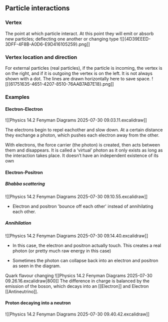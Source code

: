 ## Particle interactions
### Vertex
The point at which particle interact. 
At this point they will emit or absorb new particles; deflecting one another or changing type 
![[{4D39EEED-3DFF-4F8B-A0D6-E9D416105259}.png]]

### Vertex location and direction
For external particles (real particles), if the particle is incoming, the vertex is on the right, and if it is outgoing the vertex is on the left. It is not always shown with a dot. The lines are drawn horizontally here to save space.
![[{61751635-4651-4207-8510-76AAB7AB7E18}.png]]

### Examples
#### Electron-Electron
![[Physics 14.2 Fenyman Diagrams 2025-07-30 09.03.11.excalidraw]]

The electrons begin to repel eachother and slow down. At a certain distance they
exchange a photon, which pushes each electron away from the other. 

With electrons, the force carrier (the photon) is created, then acts between them and disappears. It is called a ‘virtual’ photon as it only exists as long as the interaction takes place. It doesn’t have an independent
existence of its own
#### Electron-Positron
##### Bhabba scattering
![[Physics 14.2 Fenyman Diagrams 2025-07-30 09.10.55.excalidraw]]
- Electron and positron 'bounce off each other' instead of annihilating each other. 

##### Annihilation
![[Physics 14.2 Fenyman Diagrams 2025-07-30 09.14.40.excalidraw]]
- In this case, the electron and positron actually touch. 
	This creates a real photon (or pretty much raw energy in this case)

- Sometimes the photon can collapse back into an electron and positron as seen in the diagram. 

Quark flavour changing
![[Physics 14.2 Fenyman Diagrams 2025-07-30 09.26.16.excalidraw|800]]
The difference in charge is balanced by the emission of the boson, which decays into an [[Electron]] and Electron [[Antineutrino]]. 

#### Proton decaying into a neutron
![[Physics 14.2 Fenyman Diagrams 2025-07-30 09.40.42.excalidraw]]






